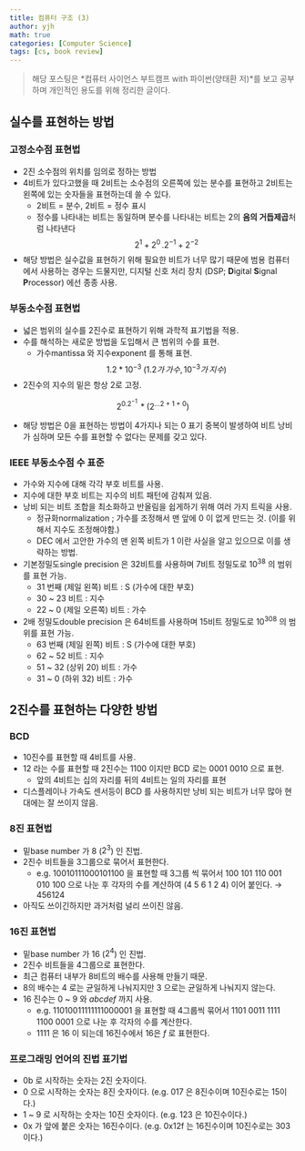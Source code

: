 ```yaml
---
title: 컴퓨터 구조 (3)
author: yjh
math: true
categories: [Computer Science]
tags: [cs, book review]
---
```


> 해당 포스팅은 *컴퓨터 사이언스 부트캠프 with 파이썬(양태환 저)*를 보고 공부하며 개인적인 용도를 위해 정리한 글이다.

## 실수를 표현하는 방법

### 고정소수점 표현법

- 2진 소수점의 위치를 임의로 정하는 방법
- 4비트가 있다고했을 때 2비트는 소수점의 오른쪽에 있는 분수를 표현하고 2비트는 왼쪽에 있는 숫자들을 표현하는데 쓸 수 있다.
  - 2비트 = 분수, 2비트 = 정수 표시
  - 정수를 나타내는 비트는 동일하며 분수를 나타내는 비트는 2의 **음의 거듭제곱**처럼 나타낸다
    $$
    2^1 + 2^0 \, . 2^{-1} + 2^{-2}
    $$
- 해당 방법은 실수값을 표현하기 위해 필요한 비트가 너무 많기 때문에 범용 컴퓨터에서 사용하는 경우는 드물지만, 디지털 신호 처리 장치 (DSP; **D**igital **S**ignal **P**rocessor) 에선 종종 사용.

### 부동소수점 표현법

- 넓은 범위의 실수를 2진수로 표현하기 위해 과학적 표기법을 적용.
- 수를 해석하는 새로운 방법을 도입해서 큰 범위의 수를 표현.
  - 가수mantissa 와 지수exponent 를 통해 표현.
  $$
  1.2 * 10^{-3} \; (1.2가 \, 가수,\, 10^{-3}가 \, 지수)
  $$
- 2진수의 지수의 밑은 항상 2로 고정.

$$
2^0.2^{-1}\,* (2^{...2+1+0})
$$

- 해당 방법은 0을 표현하는 방법이 4가지나 되는 0 표기 중복이 발생하여 비트 낭비가 심하며 모든 수를 표현할 수 없다는 문제를 갖고 있다.

### IEEE 부동소수점 수 표준

- 가수와 지수에 대해 각각 부호 비트를 사용.
- 지수에 대한 부호 비트는 지수의 비트 패턴에 감춰져 있음.
- 낭비 되는 비트 조합을 최소화하고 반올림을 쉽게하기 위해 여러 가지 트릭을 사용.
  - 정규화normalization ; 가수를 조정해서 맨 앞에 0 이 없게 만드는 것. (이를 위해서 지수도 조정해야함.)
  - DEC 에서 고안한 가수의 맨 왼쪽 비트가 1 이란 사실을 알고 있으므로 이를 생략하는 방법.
- 기본정밀도single precision 은 32비트를 사용하며 7비트 정밀도로 $10^{38}$ 의 범위를 표현 가능.
  - 31 번째 (제일 왼쪽) 비트 : S (가수에 대한 부호)
  - 30 ~ 23 비트 : 지수
  - 22 ~ 0 (제일 오른쪽) 비트 : 가수
- 2배 정밀도double precision 은 64비트를 사용하며 15비트 정밀도로 $10^{308}$ 의 범위를 표현 가능.
  - 63 번째 (제일 왼쪽) 비트 : S (가수에 대한 부호)
  - 62 ~ 52 비트 : 지수
  - 51 ~ 32 (상위 20) 비트 : 가수
  - 31 ~ 0 (하위 32) 비트 : 가수

## 2진수를 표현하는 다양한 방법

### BCD

- 10진수를 표현할 때 4비트를 사용.
- 12 라는 수를 표현할 때 2진수는 $1100$ 이지만 BCD 로는 $0001$ $0010$ 으로 표현.
  - 앞의 4비트는 십의 자리를 뒤의 4비트는 일의 자리를 표현
- 디스플레이나 가속도 센서등이 BCD 를 사용하지만 낭비 되는 비트가 너무 많아 현대에는 잘 쓰이지 않음.

### 8진 표현법

- 밑base number 가 8 ($2^3$) 인 진법.
- 2진수 비트들을 3그룹으로 묶어서 표현한다.
  - e.g. $10010111000101100$ 을 표현할 때 3그룹 씩 묶어서 $100$ $101$ $110$ $001$ $010$ $100$ 으로 나눈 후 각자의 수를 계산하여 (4 5 6 1 2 4) 이어 붙인다. → $456124$
- 아직도 쓰이긴하지만 과거처럼 널리 쓰이진 않음.

### 16진 표현법

- 밑base number 가 16 ($2^4$) 인 진법.
- 2진수 비트들을 4그룹으로 표현한다.
- 최근 컴퓨터 내부가 8비트의 배수를 사용해 만들기 때문.
- 8의 배수는 4 로는 균일하게 나눠지지만 3 으로는 균일하게 나눠지지 않는다.
- 16 진수는 0 ~ 9 와 $abcdef$ 까지 사용.
  - e.g. $11010011111111000001$ 을 표현할 때 4그룹씩 묶어서 $1101$ $0011$ $1111$ $1100$ $0001$ 으로 나눈 후 각자의 수를 계산한다.
  - $1111$ 은 16 이 되는데 16진수에서 16은 $f$ 로 표현한다.

### 프로그래밍 언어의 진법 표기법

- 0b 로 시작하는 숫자는 2진 숫자이다.
- 0 으로 시작하는 숫자는 8진 숫자이다. (e.g. 017 은 8진수이며 10진수로는 15이다.)
- 1 ~ 9 로 시작하는 숫자는 10진 숫자이다. (e.g. 123 은 10진수이다.)
- 0x 가 앞에 붙은 숫자는 16진수이다. (e.g. 0x12f 는 16진수이며 10진수로는 303이다.)
